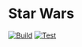 # Star Wars

[![Build](https://github.com/kihana/star-wars/actions/workflows/build.yaml/badge.svg)](https://github.com/kihana/star-wars/actions/workflows/build.yaml)
[![Test](https://gist.githubusercontent.com/kihana/dea26353e3a60ab90265619757114ba7/raw/badge.svg)](https://github.com/kihana/star-wars/actions/workflows/test.yaml)
